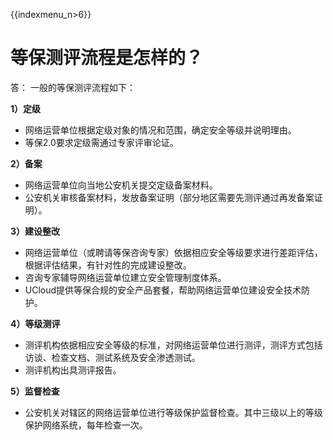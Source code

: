 {{indexmenu_n>6}}

# 等保测评流程是怎样的？

答： 一般的等保测评流程如下：

**1）定级**  

  - 网络运营单位根据定级对象的情况和范围，确定安全等级并说明理由。  
  - 等保2.0要求定级需通过专家评审论证。

**2）备案**

  - 网络运营单位向当地公安机关提交定级备案材料。  
  - 公安机关审核备案材料，发放备案证明（部分地区需要先测评通过再发备案证明）。  

**3）建设整改**

  - 网络运营单位（或聘请等保咨询专家）依据相应安全等级要求进行差距评估，根据评估结果，有针对性的完成建设整改。  
  - 咨询专家辅导网络运营单位建立安全管理制度体系。  
  - UCloud提供等保合规的安全产品套餐，帮助网络运营单位建设安全技术防护。  

**4）等级测评**

  - 测评机构依据相应安全等级的标准，对网络运营单位进行测评，测评方式包括访谈、检查文档、测试系统及安全渗透测试。  
  - 测评机构出具测评报告。  

**5）监督检查**

  - 公安机关对辖区的网络运营单位进行等级保护监督检查。其中三级以上的等级保护网络系统，每年检查一次。
